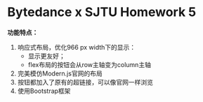 # **Bytedance x SJTU Homework 5**

**功能特点：**

1. 响应式布局，优化966 px width下的显示：
   * 显示更友好；
   * flex布局的按钮会从row主轴变为column主轴
2. 完美模仿Modern.js官网的布局
3. 按钮都加入了原有的超链接，可以像官网一样浏览
4. 使用Bootstrap框架
